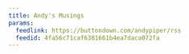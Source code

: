 ```yaml
---
title: Andy's Musings
params:
  feedlink: https://buttondown.com/andypiper/rss
  feedid: 4fa56c71caf6381661b4ea7daca072fa
---
```

